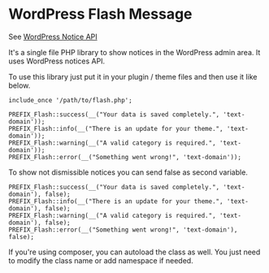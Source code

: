 # WordPress Flash Message
See [WordPress Notice API](https://codex.wordpress.org/Plugin_API/Action_Reference/admin_notices)

It's a single file PHP library to show notices in the WordPress admin area. It uses WordPress notices API.

To use this library just put it in your plugin / theme files and then use it like below.

    include_once '/path/to/flash.php';
    
    PREFIX_Flash::success(__("Your data is saved completely.", 'text-domain'));
    PREFIX_Flash::info(__("There is an update for your theme.", 'text-domain'));
    PREFIX_Flash::warning(__("A valid category is required.", 'text-domain'));
    PREFIX_Flash::error(__("Something went wrong!", 'text-domain'));

To show not dismissible notices you can send false as second variable.

    PREFIX_Flash::success(__("Your data is saved completely.", 'text-domain'), false);
    PREFIX_Flash::info(__("There is an update for your theme.", 'text-domain'), false);
    PREFIX_Flash::warning(__("A valid category is required.", 'text-domain'), false);
    PREFIX_Flash::error(__("Something went wrong!", 'text-domain'), false);

If you're using composer, you can autoload the class as well. You just need to modify the class name or add namespace if needed.
